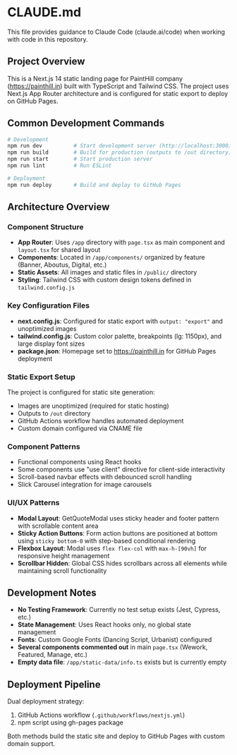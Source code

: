 # CLAUDE.md

This file provides guidance to Claude Code (claude.ai/code) when working with code in this repository.

## Project Overview

This is a Next.js 14 static landing page for PaintHill company (https://painthill.in) built with TypeScript and Tailwind CSS. The project uses Next.js App Router architecture and is configured for static export to deploy on GitHub Pages.

## Common Development Commands

```bash
# Development
npm run dev          # Start development server (http://localhost:3000)
npm run build        # Build for production (outputs to /out directory)
npm run start        # Start production server
npm run lint         # Run ESLint

# Deployment
npm run deploy       # Build and deploy to GitHub Pages
```

## Architecture Overview

### Component Structure
- **App Router**: Uses `/app` directory with `page.tsx` as main component and `layout.tsx` for shared layout
- **Components**: Located in `/app/components/` organized by feature (Banner, Aboutus, Digital, etc.)
- **Static Assets**: All images and static files in `/public/` directory
- **Styling**: Tailwind CSS with custom design tokens defined in `tailwind.config.js`

### Key Configuration Files
- **next.config.js**: Configured for static export with `output: "export"` and unoptimized images
- **tailwind.config.js**: Custom color palette, breakpoints (lg: 1150px), and large display font sizes
- **package.json**: Homepage set to https://painthill.in for GitHub Pages deployment

### Static Export Setup
The project is configured for static site generation:
- Images are unoptimized (required for static hosting)
- Outputs to `/out` directory
- GitHub Actions workflow handles automated deployment
- Custom domain configured via CNAME file

### Component Patterns
- Functional components using React hooks
- Some components use "use client" directive for client-side interactivity
- Scroll-based navbar effects with debounced scroll handling
- Slick Carousel integration for image carousels

### UI/UX Patterns
- **Modal Layout**: GetQuoteModal uses sticky header and footer pattern with scrollable content area
- **Sticky Action Buttons**: Form action buttons are positioned at bottom using `sticky bottom-0` with step-based conditional rendering
- **Flexbox Layout**: Modal uses `flex flex-col` with `max-h-[90vh]` for responsive height management
- **Scrollbar Hidden**: Global CSS hides scrollbars across all elements while maintaining scroll functionality

## Development Notes

- **No Testing Framework**: Currently no test setup exists (Jest, Cypress, etc.)
- **State Management**: Uses React hooks only, no global state management
- **Fonts**: Custom Google Fonts (Dancing Script, Urbanist) configured
- **Several components commented out** in main `page.tsx` (Wework, Featured, Manage, etc.)
- **Empty data file**: `/app/static-data/info.ts` exists but is currently empty

## Deployment Pipeline

Dual deployment strategy:
1. GitHub Actions workflow (`.github/workflows/nextjs.yml`)
2. npm script using gh-pages package

Both methods build the static site and deploy to GitHub Pages with custom domain support.